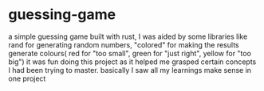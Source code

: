 # guessing-game
a simple guessing game built with rust, I was aided by some libraries like rand for generating random numbers, "colored" for making the results generate colours(
red for "too small", green for "just right", yellow for "too big")
it was fun doing this project as it helped me grasped certain concepts I had been trying to master. basically I saw all my learnings make sense in one project
